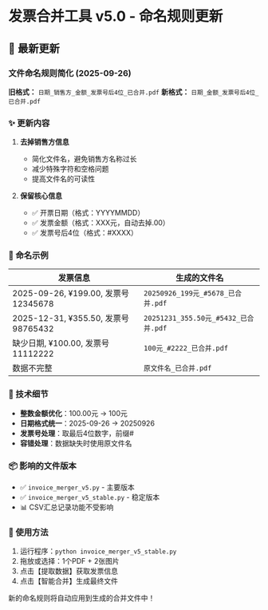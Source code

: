 # 发票合并工具 v5.0 - 命名规则更新

## 🔄 最新更新

### 文件命名规则简化 (2025-09-26)

**旧格式：** `日期_销售方_金额_发票号后4位_已合并.pdf`
**新格式：** `日期_金额_发票号后4位_已合并.pdf`

### ✨ 更新内容

1. **去掉销售方信息**
   - 简化文件名，避免销售方名称过长
   - 减少特殊字符和空格问题
   - 提高文件名的可读性

2. **保留核心信息**
   - ✅ 开票日期（格式：YYYYMMDD）
   - ✅ 发票金额（格式：XXX元，自动去掉.00）
   - ✅ 发票号后4位（格式：#XXXX）

### 📝 命名示例

| 发票信息 | 生成的文件名 |
|---------|-------------|
| 2025-09-26, ¥199.00, 发票号12345678 | `20250926_199元_#5678_已合并.pdf` |
| 2025-12-31, ¥355.50, 发票号98765432 | `20251231_355.50元_#5432_已合并.pdf` |
| 缺少日期, ¥100.00, 发票号11112222 | `100元_#2222_已合并.pdf` |
| 数据不完整 | `原文件名_已合并.pdf` |

### 🔧 技术细节

- **整数金额优化**：100.00元 → 100元
- **日期格式统一**：2025-09-26 → 20250926
- **发票号处理**：取最后4位数字，前缀#
- **容错处理**：数据缺失时使用原文件名

### 📦 影响的文件版本

- ✅ `invoice_merger_v5.py` - 主要版本
- ✅ `invoice_merger_v5_stable.py` - 稳定版本
- 📊 CSV汇总记录功能不受影响

### 🚀 使用方法

1. 运行程序：`python invoice_merger_v5_stable.py`
2. 拖放或选择：1个PDF + 2张图片
3. 点击【提取数据】获取发票信息
4. 点击【智能合并】生成最终文件

新的命名规则将自动应用到生成的合并文件中！